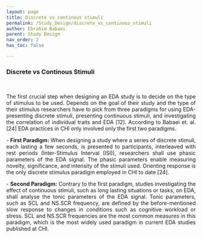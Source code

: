 ```yaml
---
layout: page
title: Discrete vs continous stimuli
permalink: /Study_Design/discrete_vs_continous_stimuli
author: Ebrahim Babaei
parent: Study Design
nav_order: 2
has_toc: false

---
```

### Discrete vs Continous Stimuli
<br>
<p align="justify">The first crucial step when designing an EDA study is to decide on the type of stimulus to be used. Depends on the goal
of their study and the type of their stimulus researchers have to pick from three paradigms for using EDA-presenting
discrete stimuli, presenting continuous stimuli, and investigating the correlation of individual traits and EDA [12]. According to Babaei et. al. [24] EDA practices in CHI only involved only the first two paradigms.</p>
<p align="justify">
- <b>First Paradigm:</b> When designing a study where a series of discrete stimuli, each lasting a few seconds, is presented to
participants, interleaved with rest periods (Inter-Stimulus Interval (ISI)), researchers shall use phasic parameters of the
EDA signal. The phasic parameters enable measuring novelty, significance, and intensity of the stimuli used. Orienting response is the only discrete stimulus paradigm employed in CHI to date [24].
    </p>

<p align="justify">
- <b>Second Paradigm:</b> Contrary to the first paradigm, studies investigating the effect of continuous stimuli, such as long
lasting situations or tasks, on EDA, shall analyse the tonic parameters of the EDA signal. Tonic parameters, such as SCL
and NS.SCR frequency, are defined by the before-mentioned slow response to changes in conditions such as cognitive
workload or stress. SCL and NS.SCR frequencies are the most common measures in this paradigm, which is the most
    widely used paradigm in current EDA studies published at CHI.
</p>